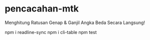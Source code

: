 # pencacahan-mtk
Menghitung Ratusan Genap &amp; Ganjil Angka Beda Secara Langsung!

npm i readline-sync
npm i cli-table
npm test
